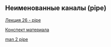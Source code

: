 ## Неименованные каналы (pipe)

[Лекция 26 - pipe](../00-lectures/26-pipe/26-pipe.pdf)

[Конспект материала](sem18.pdf)

[man 2 pipe](http://ru.manpages.org/pipe/2)

